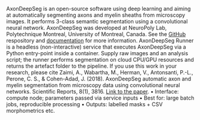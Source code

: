 AxonDeepSeg is an open-source software using deep learning and aiming at automatically segmenting axons and myelin sheaths from microscopy images. It performs 3-class semantic segmentation using a convolutional neural network. AxonDeepSeg was developed at NeuroPoly Lab, Polytechnique Montreal, University of Montreal, Canada. See the [GitHub](https://github.com/axondeepseg/axondeepseg/) respository and [documentation](https://axondeepseg.readthedocs.io/en/latest/index.html) for more information.
AxonDeepSeg Runner is a headless (non-interactive) service that executes AxonDeepSeg via a Python entry-point inside a container. Supply raw images and an analysis script; the runner performs segmentation on cloud CPU/GPU resources and returns the artefact folder to the pipeline. 
If you use this work in your research, please cite Zaimi, A., Wabartha, M., Herman, V., Antonsanti, P.-L., Perone, C. S., & Cohen-Adad, J. (2018). AxonDeepSeg automatic axon and myelin segmentation from microscopy data using convolutional neural networks. Scientific Reports, 8(1), 3816. [Link to the paper](https://doi.org/10.1038/s41598-018-22181-4).
•	Interface: compute node; parameters passed via service inputs
•	Best for: large batch jobs, reproducible processing
•	Outputs: labelled masks + CSV morphometrics etc.

